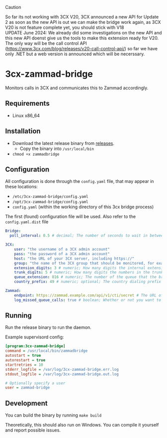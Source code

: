 > [!CAUTION]
> So far its not working with 3CX V20, 3CX announced a new API for Update 2 as soon as the new API is out we can make the bridge work again, as 3CX V20 is not feature complete yet, you should stick with V18  
> UPDATE June 2024: We already did some investigations on the new API and this new API doenst give us the tools to make this extension ready for V20. The only way will be the call control API (https://www.3cx.com/blog/releases/v20-call-control-api/) so far we have only .NET but a web version is announced which will be necerssary.

# 3cx-zammad-bridge

Monitors calls in 3CX and communicates this to Zammad accordingly.

## Requirements

 - Linux x86_64

## Installation

- Download the latest release binary from [releases](https://github.com/qmexnetworks/3cx-zammad-bridge/releases).
    - Copy the binary into `/usr/local/bin`
- `chmod +x zammadbridge`

## Configuration

All configuration is done through the `config.yaml` file, that may appear in these locations:

- `/etc/3cx-zammad-bridge/config.yaml`
- `/opt/3cx-zammad-bridge/config.yaml`
- `config.yaml`  (within the working directory of this 3cx bridge process) 

The first (found) configuration file will be used. Also refer to the `config.yaml.dist` file
   
```yaml
Bridge:
  poll_interval: 0.5 # decimal; The number of seconds to wait in between polling 3CX for calls

3CX:
    user: "the username of a 3CX admin account"
    pass: "the password of a 3CX admin account"
    host: "the URL of your 3CX server, including https://"
    group: "the name of the 3CX group that should be monitored, for example Support"
    extension_digits: 3 # numeric; How many digits the internal extensions have 
    trunk_digits: 5 # numeric; How many digits the numbers in the trunk have
    queue_extension: 816 # numeric; The number of the queue that the bridge should also listen to
    country_prefix: 49 # numeric; optional; The country dialing prefix to remove from the numbers

Zammad:
    endpoint: https://zammad.example.com/api/v1/cti/secret # The URL of your Zammad server, including the secret in the URL
    log_missed_queue_calls: true # boolean; Whether or not you want to log missed calls to your queue
```

## Running
 
Run the release binary to run the daemon. 

Example supervisord config:

```ini
[program:3cx-zammad-bridge]
command = /usr/local/bin/zammadbridge
autostart = true
autorestart = true
startretries = 10
stderr_logfile = /var/log/3cx-zammad-bridge.err.log
stdout_logfile = /var/log/3cx-zammad-bridge.out.log

# Optionally specify a user
user = zammad-bridge
```

## Development

You can build the binary by running `make build`

Theoretically, this should also run on Windows. You can compile it yourself and
report possible issues. 
